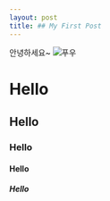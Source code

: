 ```yaml
---
layout: post
title: ## My First Post
---
```


안녕하세요~
![푸우](https://user-images.githubusercontent.com/63590906/153567100-47730f7e-f320-4d23-b253-27d370757635.JPG)

# Hello
## Hello
### Hello
#### Hello
##### Hello
